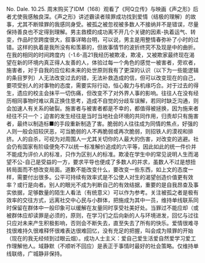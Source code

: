 No.
Dale.
10.25.
周末购买了IDM（168）观看了《阿Q立传》与映画《声之形》后者尤使我感触良深。《声之形》讲述霸读者赎罪成功找到爱情（结极的理解）的故事，尤其不断赎罪的我感同身受。被孤之被忽视被多数人不接纳并不是错误，尽量保持善良也不定得到理解。男主救模的成功离不开几个关键的因素-执着运气、转变，作品时空跨度很大，叙事详略台明，可以说，男主是用整情春弥补了小时的过错。这样的执着是我所没有和羡慕的，但故事情节的波折终究不及现是中的曲折。在我的相同的时间跨度内（-1.6-高21我经历被欺凌，欺凌，又被欺家最终现在渴望在新的环境内真正得人友善的人，体验过每一个角色的感觉一被害者，旁欢者，施害者，对于自我的应位和未来的处世原则我有了更深的认识（以下为一些能逻辑的条目罗列）人无法改变过去的错，无法补救造成的信，但可以改变现在的自己，要项受别人的对事物的态度，需要实际行动，恒心毅力与机缘巧合。对于过去的得生，遗应的校主会抹平一切伤痛，但改变不了对外界人事的影响。往往人在没有经历相同事物时难以真正换住思考，造成不自觉的分歧车误解，若同时缺乏沟通，则会加速人有关系的破裂。施害者与被害者都是不幸的，都值得被拯换，因为施来者经往不只一个；迫害的发生经往是当时当地社会环境的共同作用，归责却只有施害者，最终以制造标■的手段重新制造了害。脆弱的人往往成为同情的焦点，好强的人则一般会招较厌恶，可当脆弱的人不再脆弱或再次脆弱，则招铁人的漠视和排挤。人的自杀，可视为对周围人一尤其关切你的人最大的伤害，对改变的逃避。社会仍有国家有阶级便免不7以统一标准解价追成的六平等，因此如此的统一件价并不能成为评价人的标准，只作为区别人的标准。欺凌在学生中的常见说明人生而渴望不公-自己是受益的一方，要求平导也便成了多数人的并求，虽数人不过是想扭转局面而不想改变局面。道歉不能改变什么，要改变一些东西，如上文的态度一样，需要付出很多。公平可持续有效率式是不公使人对生的渴望创造价值更有效率？或行是向者。别人的眼光不成为判断自己的有效结据，重要的是自我昂查及事实依据，足够数量的陌生人看法（有统意义）可以作为参考。关注被孤之者是极有效率的交往方式，远离社交中心民与小群体，把施成为其中一员，维持单线联系同时保留在群体中一般印象可以缓解在友量同时享受社美好处。当罪过不能应却（或被群体应却读罪是必须的，原则，在学习们之后向新的人与环境进发，回忆与过往只应对未来产生积极影响，否则会不断失去，直至失去了所有的快乐。爱情很难寻找很难持久很难释怀很难表达很难回忆，没有充足的把握，叫会成为赎罪的开始（现在的我无经倾到过眼云烟）。成功人士主义：爱自己爱生活爱自然爱学习爱工作理解他人。域静默（不顺听不回应）是表正于事情时最好的社会策略。仅维持单线联络，广城静非保持。
